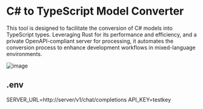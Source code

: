 # C# to TypeScript Model Converter

This tool is designed to facilitate the conversion of C# models into TypeScript types. Leveraging Rust for its performance and efficiency, and a private OpenAPI-compliant server for processing, it automates the conversion process to enhance development workflows in mixed-language environments.

![image](https://github.com/stefonalfaro/C-Model-to-TypeScript-Type/assets/45152948/33783fdf-1ae1-464a-a40d-a14c01943462)


## .env
SERVER_URL=http://server/v1/chat/completions
API_KEY=testkey
